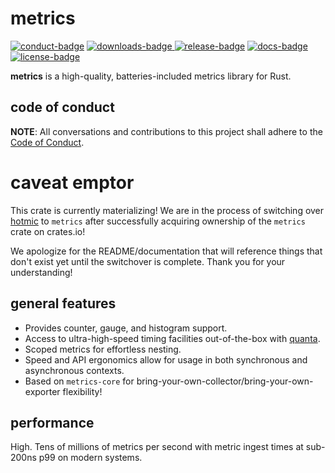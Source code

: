 # metrics

[![conduct-badge][]][conduct] [![downloads-badge][] ![release-badge][]][crate] [![docs-badge][]][docs] [![license-badge][]](#license)

[conduct-badge]: https://img.shields.io/badge/%E2%9D%A4-code%20of%20conduct-blue.svg
[downloads-badge]: https://img.shields.io/crates/d/metrics.svg
[release-badge]: https://img.shields.io/crates/v/metrics.svg
[license-badge]: https://img.shields.io/crates/l/metrics.svg
[docs-badge]: https://docs.rs/metrics/badge.svg
[conduct]: https://github.com/metrics-rs/metrics/blob/master/CODE_OF_CONDUCT.md
[crate]: https://crates.io/crates/metrics
[docs]: https://docs.rs/metrics

__metrics__ is a high-quality, batteries-included metrics library for Rust.

## code of conduct

**NOTE**: All conversations and contributions to this project shall adhere to the [Code of Conduct][conduct].

# caveat emptor

This crate is currently materializing! We are in the process of switching over [hotmic](https://github.com/nuclearfurnace/hotmic) to `metrics` after successfully acquiring ownership of the `metrics` crate on crates.io!

We apologize for the README/documentation that will reference things that don't exist yet until the switchover is complete.  Thank you for your understanding!

## general features
- Provides counter, gauge, and histogram support.
- Access to ultra-high-speed timing facilities out-of-the-box with [quanta](https://github.com/nuclearfurnace/quanta).
- Scoped metrics for effortless nesting.
- Speed and API ergonomics allow for usage in both synchronous and asynchronous contexts.
- Based on `metrics-core` for bring-your-own-collector/bring-your-own-exporter flexibility!

## performance

High. Tens of millions of metrics per second with metric ingest times at sub-200ns p99 on modern systems.
